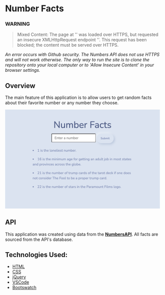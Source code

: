 # **Number Facts**

### **WARNING**

> Mixed Content: The page at '<URL>' was loaded over HTTPS, but requested an insecure XMLHttpRequest endpoint '<URL>'. This request has been blocked; the content must be served over HTTPS.

_An error occurs with Github security. The Numbers API does not use HTTPS and will not work otherwise. The only way to run the site is to clone the repository onto your local computer or to 'Allow Insecure Content' in your browser settings._

## **Overview**

The main feature of this application is to allow users to get random facts about their favorite number or any number they choose.

[<img src="static/num-facts.png" width="700"/>](static/num-facts.png)

## **API**

This application was created using data from the [<ins>**NumbersAPI**</ins>](http://numbersapi.com/). All facts are sourced from the API's database.

## Technologies Used:

- [HTML](https://developer.mozilla.org/en-US/docs/Web/HTML)
- [CSS](https://developer.mozilla.org/en-US/docs/Web/CSS)
- [jQuery](https://api.jquery.com)
- [VSCode](https://code.visualstudio.com/docs)
- [Bootswatch](https://bootswatch.com/morph/)
